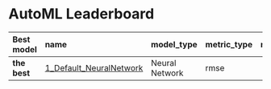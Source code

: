 # AutoML Leaderboard

| Best model   | name                                                         | model_type     | metric_type   |   metric_value |   train_time |
|:-------------|:-------------------------------------------------------------|:---------------|:--------------|---------------:|-------------:|
| **the best** | [1_Default_NeuralNetwork](1_Default_NeuralNetwork/README.md) | Neural Network | rmse          |        19359.9 |         7.42 |